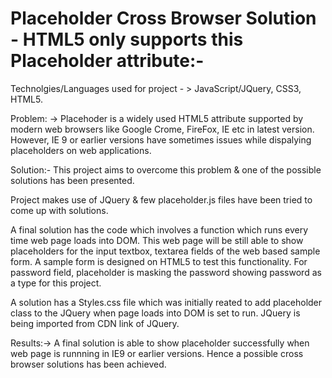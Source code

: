# Placeholder Cross Browser Solution - HTML5 only supports this Placeholder attribute:-

Technolgies/Languages used for project - > JavaScript/JQuery, CSS3, HTML5.

Problem: -> Placehoder is a widely used HTML5 attribute supported by modern web browsers like Google Crome, FireFox, IE etc in latest version. However, IE 9 or earlier versions
have sometimes issues while dispalying placeholders on web applications.

Solution:- This project aims to overcome this problem & one of the possible solutions has been presented.

Project makes use of JQuery & few placeholder.js files have been tried to come up with solutions.

A final solution has the code which involves a function which runs every time web page loads into DOM. This web page will be still able to show
placeholders for the input textbox, textarea fields of the web based sample form. A sample form is designed on HTML5 to test this functionality.
For password field, placeholder is masking the password showing password as a type for this project.

A solution has a Styles.css file which was initially reated to add placeholder class to the JQuery when page loads into DOM is set to run.
JQuery is being imported from CDN link of JQuery.

Results:-> A final solution is able to show placeholder successfully when web page is runnning in IE9 or earlier versions. Hence a possible
cross browser solutions has been achieved.
